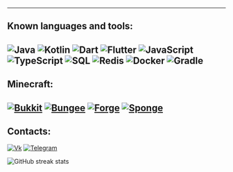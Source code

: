 
---
## Known languages and tools:
![Java](https://img.shields.io/badge/Java-090909?style=for-the-badge&logo=java&logoColor=orange)
![Kotlin](https://img.shields.io/badge/Kotlin-090909?style=for-the-badge&logo=kotlin&logoColor=orange)
![Dart](https://img.shields.io/badge/Dart-090909?style=for-the-badge&logo=dart&logoColor=097CDB)
![Flutter](https://img.shields.io/badge/Flutter-090909?style=for-the-badge&logo=flutter&logoColor=47C5FB)
![JavaScript](https://img.shields.io/badge/JavaScript-090909?style=for-the-badge&logo=typescript&logoColor=yellow)
![TypeScript](https://img.shields.io/badge/TypeScript-090909?style=for-the-badge&logo=typescript&logoColor=blue)
![SQL](https://img.shields.io/badge/SQL-090909?style=for-the-badge&logo=mysql&logoColor=lightblue)
![Redis](https://img.shields.io/badge/Redis-090909?style=for-the-badge&logo=redis&logoColor=red)
![Docker](https://img.shields.io/badge/Docker-090909?style=for-the-badge&logo=docker&logoColor=blue)
![Gradle](https://img.shields.io/badge/Gradle-090909?style=for-the-badge&logo=gradle&logoColor=lightblue)
---
## Minecraft:
[![Bukkit](https://img.shields.io/badge/Bukkit-090909?style=for-the-badge)](https://bukkit.org/)
[![Bungee](https://img.shields.io/badge/Bungeecord-090909?style=for-the-badge)](https://www.spigotmc.org/)
[![Forge](https://img.shields.io/badge/Forge-090909?style=for-the-badge)](https://minecraftforge.net/)
[![Sponge](https://img.shields.io/badge/Sponge-090909?style=for-the-badge)](https://www.spongepowered.org/)
---
## Contacts:
[![Vk](https://img.shields.io/badge/Вконтакте-090909?style=for-the-badge&logo=vk)](https://vk.me/nartsiss)
[![Telegram](https://img.shields.io/badge/Telegram-090909?style=for-the-badge&logo=telegram)](https://t.me/nartsiss)

![GitHub streak stats](https://github-readme-streak-stats.herokuapp.com/?user=nartsisss)  
